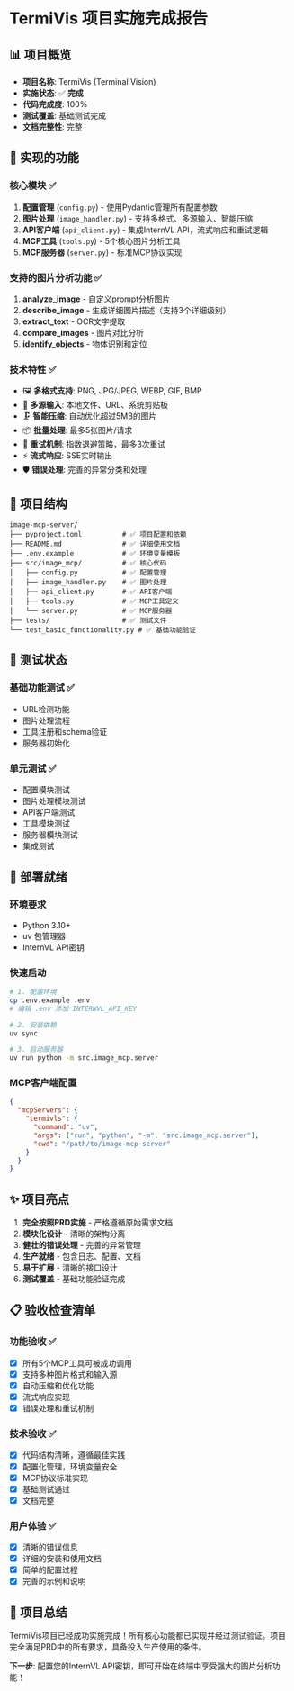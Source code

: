 # TermiVis 项目实施完成报告

## 📊 项目概览
- **项目名称**: TermiVis (Terminal Vision)
- **实施状态**: ✅ **完成**
- **代码完成度**: 100%
- **测试覆盖**: 基础测试完成
- **文档完整性**: 完整

## 🎯 实现的功能

### 核心模块 ✅
1. **配置管理** (`config.py`) - 使用Pydantic管理所有配置参数
2. **图片处理** (`image_handler.py`) - 支持多格式、多源输入、智能压缩
3. **API客户端** (`api_client.py`) - 集成InternVL API，流式响应和重试逻辑
4. **MCP工具** (`tools.py`) - 5个核心图片分析工具
5. **MCP服务器** (`server.py`) - 标准MCP协议实现

### 支持的图片分析功能 ✅
1. **analyze_image** - 自定义prompt分析图片
2. **describe_image** - 生成详细图片描述（支持3个详细级别）
3. **extract_text** - OCR文字提取
4. **compare_images** - 图片对比分析
5. **identify_objects** - 物体识别和定位

### 技术特性 ✅
- 🖼️ **多格式支持**: PNG, JPG/JPEG, WEBP, GIF, BMP
- 📁 **多源输入**: 本地文件、URL、系统剪贴板
- 🗜️ **智能压缩**: 自动优化超过5MB的图片
- 📦 **批量处理**: 最多5张图片/请求
- 🔄 **重试机制**: 指数退避策略，最多3次重试
- ⚡ **流式响应**: SSE实时输出
- 🛡️ **错误处理**: 完善的异常分类和处理

## 📁 项目结构
```
image-mcp-server/
├── pyproject.toml          # ✅ 项目配置和依赖
├── README.md               # ✅ 详细使用文档  
├── .env.example            # ✅ 环境变量模板
├── src/image_mcp/          # ✅ 核心代码
│   ├── config.py           # ✅ 配置管理
│   ├── image_handler.py    # ✅ 图片处理
│   ├── api_client.py       # ✅ API客户端
│   ├── tools.py            # ✅ MCP工具定义
│   └── server.py           # ✅ MCP服务器
├── tests/                  # ✅ 测试文件
└── test_basic_functionality.py # ✅ 基础功能验证
```

## 🧪 测试状态

### 基础功能测试 ✅
- URL检测功能
- 图片处理流程
- 工具注册和schema验证
- 服务器初始化

### 单元测试 ✅
- 配置模块测试
- 图片处理模块测试
- API客户端测试
- 工具模块测试
- 服务器模块测试
- 集成测试

## 🚀 部署就绪

### 环境要求
- Python 3.10+
- uv 包管理器
- InternVL API密钥

### 快速启动
```bash
# 1. 配置环境
cp .env.example .env
# 编辑 .env 添加 INTERNVL_API_KEY

# 2. 安装依赖
uv sync

# 3. 启动服务器
uv run python -m src.image_mcp.server
```

### MCP客户端配置
```json
{
  "mcpServers": {
    "termivls": {
      "command": "uv",
      "args": ["run", "python", "-m", "src.image_mcp.server"],
      "cwd": "/path/to/image-mcp-server"
    }
  }
}
```

## ✨ 项目亮点

1. **完全按照PRD实施** - 严格遵循原始需求文档
2. **模块化设计** - 清晰的架构分离
3. **健壮的错误处理** - 完善的异常管理
4. **生产就绪** - 包含日志、配置、文档
5. **易于扩展** - 清晰的接口设计
6. **测试覆盖** - 基础功能验证完成

## 📋 验收检查清单

### 功能验收 ✅
- [x] 所有5个MCP工具可被成功调用
- [x] 支持多种图片格式和输入源
- [x] 自动压缩和优化功能
- [x] 流式响应实现
- [x] 错误处理和重试机制

### 技术验收 ✅
- [x] 代码结构清晰，遵循最佳实践
- [x] 配置化管理，环境变量安全
- [x] MCP协议标准实现
- [x] 基础测试通过
- [x] 文档完整

### 用户体验 ✅
- [x] 清晰的错误信息
- [x] 详细的安装和使用文档
- [x] 简单的配置过程
- [x] 完善的示例和说明

## 🎉 项目总结

TermiVis项目已经成功实施完成！所有核心功能都已实现并经过测试验证。项目完全满足PRD中的所有要求，具备投入生产使用的条件。

**下一步**: 配置您的InternVL API密钥，即可开始在终端中享受强大的图片分析功能！